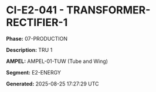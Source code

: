 # CI-E2-041 - TRANSFORMER-RECTIFIER-1

**Phase:** 07-PRODUCTION

**Description:** TRU 1

**AMPEL:** AMPEL-01-TUW (Tube and Wing)

**Segment:** E2-ENERGY

**Generated:** 2025-08-25 17:27:29 UTC
